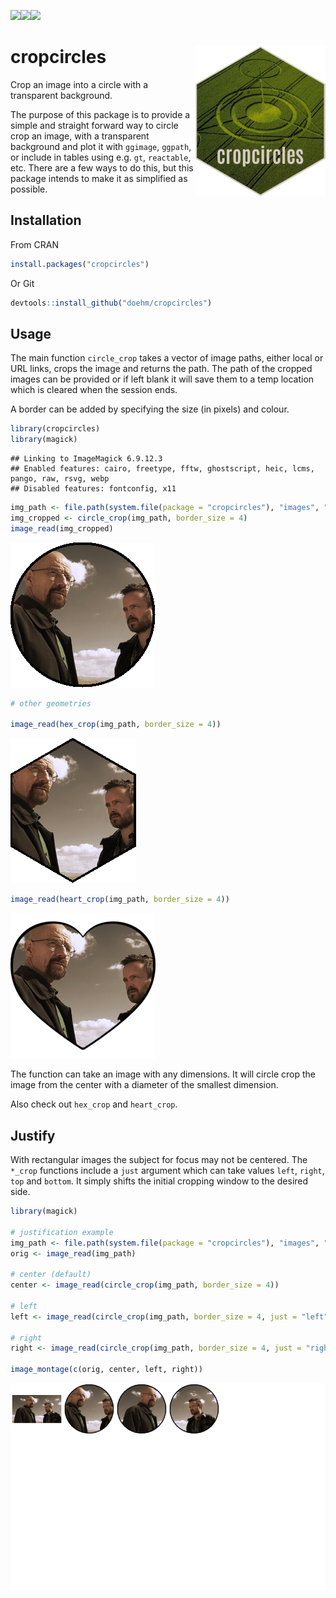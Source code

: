
<img src='https://cranlogs.r-pkg.org/badges/cropcircles'/><img src='https://cranlogs.r-pkg.org/badges/grand-total/cropcircles'/><img src='https://www.r-pkg.org/badges/version/cropcircles'/>

# cropcircles <img src='dev/images/hex.png' align="right" height="240" />

Crop an image into a circle with a transparent background.

The purpose of this package is to provide a simple and straight forward
way to circle crop an image, with a transparent background and plot it
with `ggimage`, `ggpath`, or include in tables using e.g. `gt`,
`reactable`, etc. There are a few ways to do this, but this package
intends to make it as simplified as possible.

## Installation

From CRAN

``` r
install.packages("cropcircles")
```

Or Git

``` r
devtools::install_github("doehm/cropcircles")
```

## Usage

The main function `circle_crop` takes a vector of image paths, either
local or URL links, crops the image and returns the path. The path of
the cropped images can be provided or if left blank it will save them to
a temp location which is cleared when the session ends.

A border can be added by specifying the size (in pixels) and colour.

``` r
library(cropcircles)
library(magick)
```

    ## Linking to ImageMagick 6.9.12.3
    ## Enabled features: cairo, freetype, fftw, ghostscript, heic, lcms, pango, raw, rsvg, webp
    ## Disabled features: fontconfig, x11

``` r
img_path <- file.path(system.file(package = "cropcircles"), "images", "walter-jesse.png")
img_cropped <- circle_crop(img_path, border_size = 4)
image_read(img_cropped)
```

<img src="README_files/figure-gfm/unnamed-chunk-4-1.png" width="232" />

``` r
# other geometries

image_read(hex_crop(img_path, border_size = 4))
```

<img src="README_files/figure-gfm/unnamed-chunk-4-2.png" width="201" />

``` r
image_read(heart_crop(img_path, border_size = 4))
```

<img src="README_files/figure-gfm/unnamed-chunk-4-3.png" width="232" />

<!-- <img src='dev/images/bb.png' align="center"/> -->

The function can take an image with any dimensions. It will circle crop
the image from the center with a diameter of the smallest dimension.

Also check out `hex_crop` and `heart_crop`.

## Justify

With rectangular images the subject for focus may not be centered. The
`*_crop` functions include a `just` argument which can take values
`left`, `right`, `top` and `bottom`. It simply shifts the initial
cropping window to the desired side.

``` r
library(magick)

# justification example
img_path <- file.path(system.file(package = "cropcircles"), "images", "walter-jesse.png")
orig <- image_read(img_path)

# center (default)
center <- image_read(circle_crop(img_path, border_size = 4))

# left
left <- image_read(circle_crop(img_path, border_size = 4, just = "left"))

# right
right <- image_read(circle_crop(img_path, border_size = 4, just = "right"))

image_montage(c(orig, center, left, right))
```

<img src="README_files/figure-gfm/unnamed-chunk-5-1.png" width="768" />
